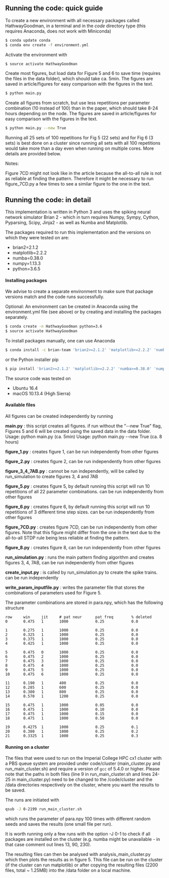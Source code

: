 ## Running the code: quick guide

To create a new environment with all necessary packages called HathwayGoodman, in a terminal and in the *code* directory type (this requires Anaconda, does not work with Miniconda)

```bash
$ conda update conda
$ conda env create -f environment.yml
```

Activate the environment with

```bash
$ source activate HathwayGoodman
```

Create most figures, but load data for Figure 5 and 6 to save time (requires the files in the data folder), which should take ca. 5min. The figures are saved in article/figures for easy comparison with the figures in the text.

```bash
$ python main.py 
```

Create all figures from scratch, but use less repetitions per parameter combination (10 instead of 100) than in the paper, which should take 8-24 hours depending on the node.  The figures are saved in article/figures for easy comparison with the figures in the text.

```bash
$ python main.py --new True
```

Running all 25 sets of 100 repetitions for Fig 5 (22 sets) and for Fig 6 (3 sets) is best done on a cluster since running all sets with all 100 repetitions would take more than a day even when running on multiple cores. More details are provided below.



Notes:

Figure 7CD might not look like in the article because the all-to-all rule is not as reliable at finding the pattern. Therefore it might be necessary to run figure_7CD.py a few times to see a similar figure to the one in the text.

 



## Running the code: in detail

This implementation is written in Python 3 and uses the spiking neural network simulator Brian 2 - which in turn requires Numpy, Sympy, Cython, Pyparsing, Scipy, Jinja2 - as well as Numba and Matplotlib.

The packages required to run this implementation and the versions on which they were tested on are:

- brian2=2.1.2
- matplotlib=2.2.2
- numba=0.38.0
- numpy=1.13.3
- python=3.6.5



#### Installing packages

We advise to create a separate environment to make sure that package versions match and the code runs successfully. 

Optional: An environment can be created in Anaconda using the environment.yml file (see above) or by creating and installing the packages separately.

```bash
$ conda create -n HathwayGoodman python=3.6
$ source activate HathwayGoodman
```

To install packages manually, one can use Anaconda 

```bash
$ conda install -c brian-team 'brian2>=2.1.2' 'matplotlib>=2.2.2' 'numba>=0.38.0' 'numpy>=1.13.3'
```

or the Python installer pip

```bash
$ pip install 'brian2>=2.1.2' 'matplotlib>=2.2.2' 'numba>=0.38.0' 'numpy>=1.13.3'
```



The source code was tested on 

- Ubuntu 16.4
- macOS 10.13.4 (High Sierra)



#### Available files

All figures can be created independently by running

**main.py** : this script creates all figures. if run without the "--new True" flag, Figures 5 and 6 will be created using the saved data in the data folder.
Usage: python main.py (ca. 5min)
Usage: python main.py --new True (ca. 8 hours)

**figure_1.py** : creates figure 1, can be run independently from other figures

**figure_2.py** : creates figure 2, can be run independently from other figures

**figure_3_4_7AB.py**  : cannot be run independently, will be called by run_simulation to create figures 3, 4 and 7AB

**figure_5.py** : creates figure 5, by default running this script will run 10 repetitions of all 22 parameter combinations. can be run independently from other figures

**figure_6.py** : creates figure 6, by default running this script will run 10 repetitions of 3 different time step sizes. can be run independently from other figures

**figure_7CD.py** : creates figure 7CD, can be run independently from other figures. Note that this figure might differ from the one in the text due to the all-to-all STDP rule being less reliable at finding the pattern.

**figure_8.py** : creates figure 8, can be run independently from other figures

**run_simulation.py** : runs the main pattern finding algorithm and creates figures 3, 4, 7AB, can be run independently from other figures

**create_input.py** : is called by run_simulation.py to create the spike trains. can be run independently

**write_param_inputfile.py** : writes the parameter file that stores the combinations of parameters used for Figure 5.

The parameter combinations are stored in para.npy, which has the following structure

```
row     win     jit     # pat neur      pat freq        % deleted
0       0.475   1       1000            0.25            0.0

1       0.275   1       1000            0.25            0.0
2       0.325   1       1000            0.25            0.0
3       0.375   1       1000            0.25            0.0
4       0.425   1       1000            0.25            0.0

5       0.475   0       1000            0.25            0.0
6       0.475   2       1000            0.25            0.0
7       0.475   3       1000            0.25            0.0
8       0.475   4       1000            0.25            0.0
9       0.475   5       1000            0.25            0.0
10      0.475   6       1000            0.25            0.0

11      0.190   1       400             0.25            0.0
12      0.285   1       600             0.25            0.0
13      0.380   1       800             0.25            0.0
14      0.570   1       1200            0.25            0.0

15      0.475   1       1000            0.05            0.0
16      0.475   1       1000            0.10            0.0
17      0.475   1       1000            0.15            0.0
18      0.475   1       1000            0.50            0.0

19      0.4275  1       1000            0.25            0.1
20      0.380   1       1000            0.25            0.2
21      0.3325  1       1000            0.25            0.3
```



#### Running on a cluster 

The files that were used to run on the Imperial College HPC cx1 cluster with a PBS queue system are provided under code/cluster (main_cluster.py and run_main_cluster.sh) and  require a version of  `gcc` of 5.4.0 or higher. Please note that the paths in both files (line 9 in run_main_cluster.sh and lines 24-25 in main_cluster.py) need to be changed to the /code/cluster and the /data directories respectively on the cluster, where you want the results to be saved. 

The runs are initiated with 

```bash
qsub -J 0-2199 run_main_cluster.sh
```

which runs the parameter of para.npy 100 times with different random seeds and saves the results (one small file per run).

It is worth running only a few runs with the option -J 0-1 to check if all packages are installed on the cluster (e.g. numba might be unavailable - in that case comment out lines 13, 90, 230).

The resulting files can then be analysed with analysis_main_cluster.py which then plots the results as in figure 5. This file can be run on the cluster (if the cluster can run matplotlib) or after copying the resulting files (2200 files, total ~ 1.25MB) into the /data folder on a local machine. 









